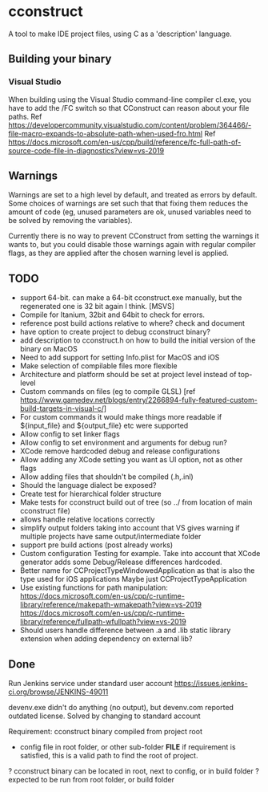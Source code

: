 # cconstruct

A tool to make IDE project files, using C as a 'description' language.

## Building your binary

### Visual Studio

When building using the Visual Studio command-line compiler cl.exe, you have to add the /FC switch so that CConstruct can reason about your file paths.
Ref https://developercommunity.visualstudio.com/content/problem/364466/-file-macro-expands-to-absolute-path-when-used-fro.html
Ref https://docs.microsoft.com/en-us/cpp/build/reference/fc-full-path-of-source-code-file-in-diagnostics?view=vs-2019

## Warnings

Warnings are set to a high level by default, and treated as errors by default. Some choices of warnings are set such that that fixing them reduces the amount of code (eg, unused parameters are ok, unused variables need to be solved by removing the variables).

Currently there is no way to prevent CConstruct from setting the warnings it wants to, but you could disable those warnings again with regular compiler flags, as they are applied after the chosen warning level is applied.

## TODO

- support 64-bit. can make a 64-bit cconstruct.exe manually, but the regenerated one is 32 bit again I think. [MSVS]
- Compile for Itanium, 32bit and 64bit to check for errors.
- reference post build actions relative to where? check and document
- have option to create project to debug cconstruct binary?
- add description to cconstruct.h on how to build the initial version of the binary on MacOS
- Need to add support for setting Info.plist for MacOS and iOS
- Make selection of compilable files more flexible
- Architecture and platform should be set at project level instead of top-level
- Custom commands on files (eg to compile GLSL)
  [ref https://www.gamedev.net/blogs/entry/2266894-fully-featured-custom-build-targets-in-visual-c/]
- For custom commands it would make things more readable if ${input_file} and ${output_file} etc were supported
- Allow config to set linker flags
- Allow config to set environment and arguments for debug run?
- XCode remove hardcoded debug and release configurations
- Allow adding any XCode setting you want as UI option, not as other flags
- Allow adding files that shouldn't be compiled (.h,.inl)
- Should the language dialect be exposed?
- Create test for hierarchical folder structure
- Make tests for cconstruct build out of tree (so ../ from location of main cconstruct file)
- allows handle relative locations correctly
- simplify output folders taking into account that VS gives warning if multiple projects have same output/intermediate folder
- support pre build actions (post already works)
- Custom configuration Testing for example. Take into account that XCode generator adds some Debug/Release differences hardcoded.
- Better name for CCProjectTypeWindowedApplication as that is also the type used for iOS applications
  Maybe just CCProjectTypeApplication
- Use existing functions for path manipulation:
  https://docs.microsoft.com/en-us/cpp/c-runtime-library/reference/makepath-wmakepath?view=vs-2019
  https://docs.microsoft.com/en-us/cpp/c-runtime-library/reference/fullpath-wfullpath?view=vs-2019
- Should users handle difference between .a and .lib static library extension when adding dependency on external lib?

## Done

Run Jenkins service under standard user account
https://issues.jenkins-ci.org/browse/JENKINS-49011

devenv.exe didn't do anything (no output), but devenv.com reported outdated license. Solved by changing to standard account

Requirement: cconstruct binary compiled from project root

- config file in root folder, or other sub-folder
  **FILE** if requirement is satisfied, this is a valid path to find the root of project.

? cconstruct binary can be located in root, next to config, or in build folder
? expected to be run from root folder, or build folder
